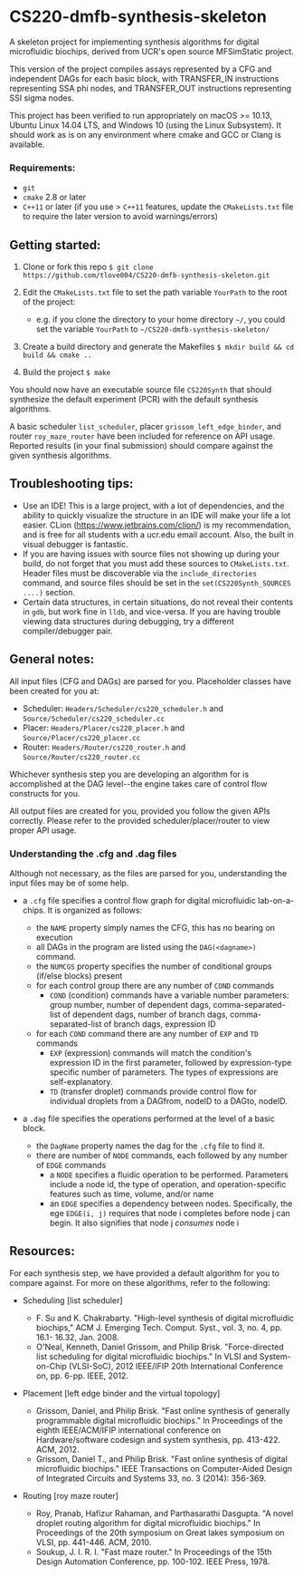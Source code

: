 # CS220-dmfb-synthesis-skeleton
A skeleton project for implementing synthesis algorithms for digital microfluidic biochips, derived from UCR's 
open source MFSimStatic project.

This version of the project compiles assays represented by a CFG and independent DAGs for each basic block, with TRANSFER_IN instructions representing SSA phi nodes, and TRANSFER_OUT instructions representing SSI sigma nodes.

This project has been verified to run appropriately on macOS >= 10.13, Ubuntu Linux 14.04 LTS, and Windows 10 (using the Linux Subsystem).  It should work as is on any environment where cmake and GCC or Clang is available.

### Requirements:
- `git`
- `cmake` 2.8 or later
- `C++11` or later (if you use > `C++11` features, update the `CMakeLists.txt` file to require the later version to avoid warnings/errors)

## Getting started:
1. Clone or fork this repo `$ git clone https://github.com/tlove004/CS220-dmfb-synthesis-skeleton.git`
1. Edit the `CMakeLists.txt` file to set the path variable `YourPath` to the root of the project:
    - e.g. if you clone the directory to your home directory `~/`, you could set the variable `YourPath` to `~/CS220-dmfb-synthesis-skeleton/`

1. Create a build directory and generate the Makefiles 
    ```$ mkdir build && cd build && cmake ..```
1. Build the project `$ make`

You should now have an executable source file `CS220Synth` that should synthesize the default experiment (PCR) with the default synthesis algorithms.

A basic scheduler `list_scheduler`, placer `grissom_left_edge_binder`, and router `roy_maze_router` have been included 
for reference on API usage.  Reported results (in your final submission) should compare against the given synthesis algorithms.

## Troubleshooting tips:
- Use an IDE!  This is a large project, with a lot of dependencies, and the ability to quickly visualize the structure in an IDE will make your life a lot easier.  CLion (https://www.jetbrains.com/clion/) is my recommendation, and is free for all students with a ucr.edu email account.  Also, the built in visual debugger is fantastic.
- If you are having issues with source files not showing up during your build, do not forget that you must add these sources to `CMakeLists.txt`.  Header files must be discoverable via the `include_directories` command, and source files should be set in the `set(CS220Synth_SOURCES ....)` section.
- Certain data structures, in certain situations, do not reveal their contents in `gdb`, but work fine in `lldb`, and vice-versa.  If you are having trouble viewing data structures during debugging, try a different compiler/debugger pair.

## General notes:
All input files (CFG and DAGs) are parsed for you. Placeholder classes have been created for you at:
- Scheduler: `Headers/Scheduler/cs220_scheduler.h` and `Source/Scheduler/cs220_scheduler.cc`
- Placer: `Headers/Placer/cs220_placer.h` and `Source/Placer/cs220_placer.cc`
- Router: `Headers/Router/cs220_router.h` and `Source/Router/cs220_router.cc`

Whichever synthesis step you are developing an algorithm for is accomplished
at the DAG level--the engine takes care of control flow constructs for you.

All output files are created for you, provided you follow the given APIs correctly.  Please refer to the provided scheduler/placer/router to view proper API usage.

### Understanding the .cfg and .dag files

Although not necessary, as the files are parsed for you, understanding the input files may be of some help.

- a `.cfg` file specifies a control flow graph for digital microfluidic lab-on-a-chips. It is organized as follows:
  - the `NAME` property simply names the CFG, this has no bearing on execution
  - all DAGs in the program are listed using the `DAG(<dagname>)` command.
  - the `NUMCGS` property specifies the number of conditional groups (if/else blocks) present
  - for each control group there are any number of `COND` commands
    - `COND` (condition) commands have a variable number parameters: group number, number of dependent dags, comma-separated-list of dependent dags, number of branch dags, comma-separated-list of branch dags, expression ID
  - for each `COND` command there are any number of `EXP` and `TD` commands
    - `EXP` (expression) commands will match the condition's expression ID in the first parameter, followed by expression-type specific number of parameters.  The types of expressions are self-explanatory.
    - `TD` (transfer droplet) commands provide control flow for individual droplets from a DAGfrom, nodeID to a DAGto, nodeID.
    
- a `.dag` file specifies the operations performed at the level of a basic block. 
  - the `DagName` property names the dag for the `.cfg` file to find it.
  - there are number of `NODE` commands, each followed by any number of `EDGE` commands
    - a `NODE` specifies a fluidic operation to be performed.  Parameters include a node id, the type of operation, and operation-specific features such as time, volume, and/or name
    - an `EDGE` specifies a dependency between nodes. Specifically, the ege `EDGE(i, j)` requires that node i completes before node j can begin.  It also signifies that node j _consumes_ node i
    
## Resources:

For each synthesis step, we have provided a default algorithm for you to compare against.  For more on these algorithms, refer to the following:

- Scheduling [list scheduler]
  - F. Su and K. Chakrabarty. "High-level synthesis of digital microfluidic biochips," ACM J. Emerging Tech. Comput. Syst., vol. 3, no. 4, pp. 16.1- 16.32, Jan. 2008.
  - O'Neal, Kenneth, Daniel Grissom, and Philip Brisk. "Force-directed list scheduling for digital microfluidic biochips." In VLSI and System-on-Chip (VLSI-SoC), 2012 IEEE/IFIP 20th International Conference on, pp. 6-pp. IEEE, 2012.
  
- Placement [left edge binder and the virtual topology]
  - Grissom, Daniel, and Philip Brisk. "Fast online synthesis of generally programmable digital microfluidic biochips." In Proceedings of the eighth IEEE/ACM/IFIP international conference on Hardware/software codesign and system synthesis, pp. 413-422. ACM, 2012.
  - Grissom, Daniel T., and Philip Brisk. "Fast online synthesis of digital microfluidic biochips." IEEE Transactions on Computer-Aided Design of Integrated Circuits and Systems 33, no. 3 (2014): 356-369.
  
- Routing [roy maze router]
  - Roy, Pranab, Hafizur Rahaman, and Parthasarathi Dasgupta. "A novel droplet routing algorithm for digital microfluidic biochips." In Proceedings of the 20th symposium on Great lakes symposium on VLSI, pp. 441-446. ACM, 2010.
  - Soukup, J. I. R. I. "Fast maze router." In Proceedings of the 15th Design Automation Conference, pp. 100-102. IEEE Press, 1978.